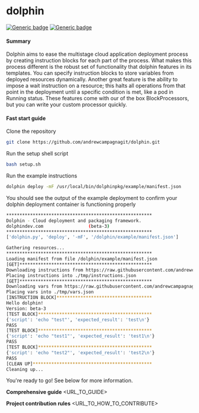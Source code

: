 # dolphin 

[![Generic badge](https://img.shields.io/badge/python-3.7-blue)](https://shields.io/)
[![Generic badge](https://img.shields.io/badge/dolphin-beta--3-orange)](https://shields.io)

#### Summary

Dolphin aims to ease the multistage cloud application deployment process by creating instruction blocks for each part of the process. What makes this process different is the robust set of functionality that dolphin features in its templates. You can specify instruction blocks to store variables from deployed resources dynamically. Another great feature is the ability to impose a wait instruction on a resource; this halts all operations from that point in the deployment until a specific condition is met, like a pod in Running status. These features come with our of the box BlockProcessors, but you can write your custom processor quickly.

#### Fast start guide

Clone the repository
```bash
git clone https://github.com/andrewcampagnagit/dolphin.git
```

Run the setup shell script
```bash
bash setup.sh
```

Run the example instructions
```bash
dolphin deploy -mF /usr/local/bin/dolphinpkg/example/manifest.json
```

You should see the output of the example deployment to confirm your dolphin deployment container is functioning properly
```bash
*******************************************************
Dolphin - Cloud deployment and packaging framework.
dolphindev.com				   (beta-3)
*******************************************************
['dolphin.py', 'deploy', '-mF', '/dolphin/example/manifest.json']

Gathering resources...
*******************************************************
Loading manifest from file /dolphin/example/manifest.json
[GET]**************************************************
Downloading instructions from https://raw.githubusercontent.com/andrewcampagnagit/dolphin/beta-3/example/instructions.json
Placing instructions into ./tmp/instructions.json
[GET]**************************************************
Downloading vars from https://raw.githubusercontent.com/andrewcampagnagit/dolphin/beta-3/example/vars.json
Placing vars into ./tmp/vars.json
[INSTRUCTION BLOCK]************************************
Hello dolphin!
Version: beta-3
[TEST BLOCK]*******************************************
{'script': 'echo "test"', 'expected_result': 'test\n'}
PASS
[TEST BLOCK]*******************************************
{'script': 'echo "test1"', 'expected_result': 'test1\n'}
PASS
[TEST BLOCK]*******************************************
{'script': 'echo "test2"', 'expected_result': 'test2\n'}
PASS
[CLEAN UP]*********************************************
Cleaning up...
```

You're ready to go! See below for more information.

**Comprehensive guide** <URL_TO_GUIDE>

**Project contribution rules** <URL_TO_HOW_TO_CONTRIBUTE>


